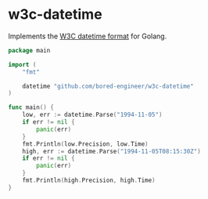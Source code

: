 # w3c-datetime
Implements the [W3C datetime format](https://www.w3.org/TR/NOTE-datetime) for Golang.

```go
package main

import (
	"fmt"

	datetime "github.com/bored-engineer/w3c-datetime"
)

func main() {
	low, err := datetime.Parse("1994-11-05")
	if err != nil {
		panic(err)
	}
	fmt.Println(low.Precision, low.Time)
	high, err := datetime.Parse("1994-11-05T08:15:30Z")
	if err != nil {
		panic(err)
	}
	fmt.Println(high.Precision, high.Time)
}
```
